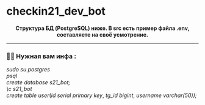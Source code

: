 # checkin21_dev_bot

<div id="header" align="center">
  <b>Cтруктура БД (PostgreSQL) ниже. В src есть пример файла .env, составляете на своё усмотрение.</b>
</div>


---

### :man_technologist: Нужная вам инфа :
<div>
  <i>sudo su postgres</i>
</div>
<div>
  <i>psql</i>
</div>
<div>
  <i>create database s21_bot;</i>
</div>
<div>
  <i>\c s21_bot</i>
</div>
<div>
  <i>create table user</i>(<i>id serial primary key</i>,
  <i>tg_id bigint</i>,
  <i>username varchar(50));</i>
</div>


